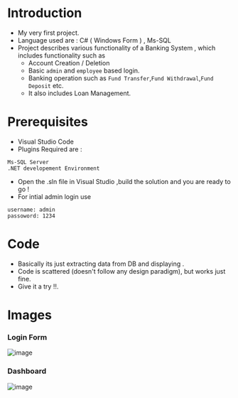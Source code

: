 # Introduction
- My very first project. 
- Language used are : C# ( Windows Form ) , Ms-SQL 
- Project describes various functionality of a Banking System , which includes functionality such as 
  - Account Creation / Deletion
  - Basic  `admin` and `employee`  based login.
  - Banking operation such as `Fund Transfer`,`Fund Withdrawal`,`Fund Deposit` etc. 
  - It also includes Loan Management.  

# Prerequisites
- Visual Studio Code
- Plugins Required are : 
```
Ms-SQL Server
.NET developement Environment
```
- Open the .sln file in Visual Studio ,build the solution and you are ready to go !
- For intial admin login use
```
username: admin
passoword: 1234
```
# Code 
-  Basically its just extracting data from DB and displaying .
-  Code is scattered (doesn't follow any design paradigm), but works just fine. 
-  Give it a try !!.

# Images
### Login Form
![image](https://raw.githubusercontent.com/navnit75/Bank-Mgmt-Sys/main/images/01_login_form.png)

### Dashboard
![image](https://raw.githubusercontent.com/navnit75/Bank-Mgmt-Sys/main/images/02_starting_dashboard.png)
